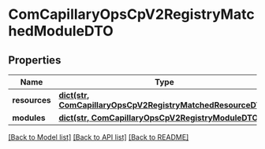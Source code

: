 # ComCapillaryOpsCpV2RegistryMatchedModuleDTO

## Properties
Name | Type | Description | Notes
------------ | ------------- | ------------- | -------------
**resources** | [**dict(str, ComCapillaryOpsCpV2RegistryMatchedResourceDTO)**](ComCapillaryOpsCpV2RegistryMatchedResourceDTO.md) |  | [optional] 
**modules** | [**dict(str, ComCapillaryOpsCpV2RegistryModuleDTO)**](ComCapillaryOpsCpV2RegistryModuleDTO.md) |  | [optional] 

[[Back to Model list]](../README.md#documentation-for-models) [[Back to API list]](../README.md#documentation-for-api-endpoints) [[Back to README]](../README.md)

